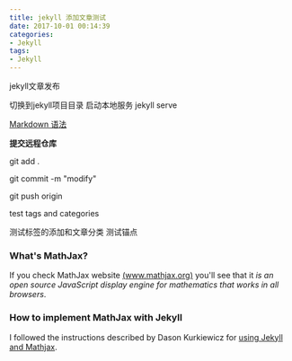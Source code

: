 ```yaml
---
title: jekyll 添加文章测试
date: 2017-10-01 00:14:39
categories:
- Jekyll
tags:
- Jekyll
---
```


jekyll文章发布

切换到jekyll项目目录
启动本地服务 jekyll serve 

[Markdown 语法](https://www.zybuluo.com/mdeditor)

**提交远程仓库**

 git add . 

 git commit -m "modify"

 git push origin

test tags and categories

测试标签的添加和文章分类 测试锚点

### What's MathJax?

If you check MathJax website [(www.mathjax.org)](http://www.mathjax.org/) you'll see
that it *is an open source JavaScript display engine for mathematics that works in all
browsers*.


### How to implement MathJax with Jekyll

I followed the instructions described by Dason Kurkiewicz for
[using Jekyll and Mathjax](http://dasonk.github.io/blog/2012/10/09/Using-Jekyll-and-Mathjax/).
